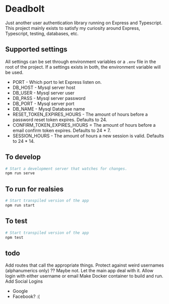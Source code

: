 # Deadbolt 

Just another user authentication library running on Express and Typescript. This project mainly exists to satisfy my curiosity around Express, Typescript, testing, databases, etc.

## Supported settings

All settings can be set through environment variables or a `.env` file in the root of the project. If a settings exists in both, the environment variable will be used.

- PORT - Which port to let Express listen on.
- DB_HOST - Mysql server host
- DB_USER - Mysql server user
- DB_PASS - Mysql server password
- DB_PORT - Mysql server port
- DB_NAME - Mysql Database name
- RESET_TOKEN_EXPIRES_HOURS - The amount of hours before a password reset token expires. Defaults to 24.
- CONFIRM_TOKEN_EXPIRES_HOURS = The amount of hours before a email confirm token expires. Defaults to 24 * 7.
- SESSION_HOURS - The amount of hours a new session is valid. Defaults to 24 * 14.

## To develop

```sh
# Start a development server that watches for changes.
npm run serve 
```

## To run for realsies

```sh
# Start transpiled version of the app
npm run start
```

## To test

```sh
# Start transpiled version of the app
npm test
```

## todo

Add routes that call the appropriate things.
Protect against weird usernames (alphanumerics only) ?? Maybe not. Let the main app deal with it.
Allow login with either username or email
Make Docker container to build and run.
Add Social Logins
- Google
- Facebook? :(


